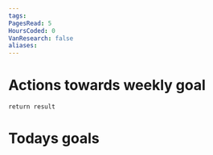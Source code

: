 ```yaml
---
tags: 
PagesRead: 5
HoursCoded: 0
VanResearch: false
aliases:
---
```

# Actions towards weekly goal
	return result
# Todays goals